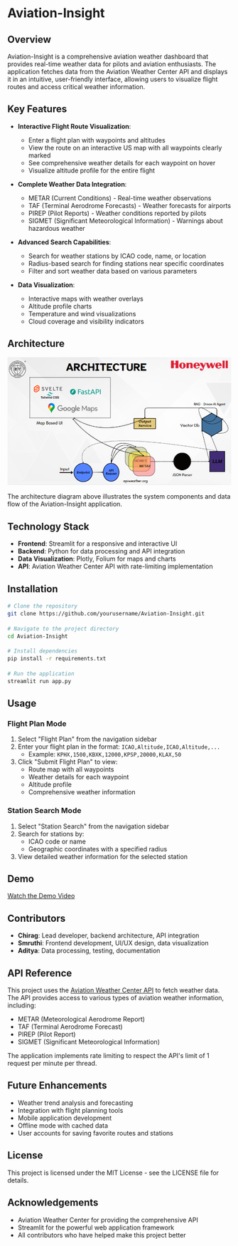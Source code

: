 # Aviation-Insight

## Overview
Aviation-Insight is a comprehensive aviation weather dashboard that provides real-time weather data for pilots and aviation enthusiasts. The application fetches data from the Aviation Weather Center API and displays it in an intuitive, user-friendly interface, allowing users to visualize flight routes and access critical weather information.

## Key Features

- **Interactive Flight Route Visualization**:
  - Enter a flight plan with waypoints and altitudes
  - View the route on an interactive US map with all waypoints clearly marked
  - See comprehensive weather details for each waypoint on hover
  - Visualize altitude profile for the entire flight

- **Complete Weather Data Integration**:
  - METAR (Current Conditions) - Real-time weather observations
  - TAF (Terminal Aerodrome Forecasts) - Weather forecasts for airports
  - PIREP (Pilot Reports) - Weather conditions reported by pilots
  - SIGMET (Significant Meteorological Information) - Warnings about hazardous weather

- **Advanced Search Capabilities**:
  - Search for weather stations by ICAO code, name, or location
  - Radius-based search for finding stations near specific coordinates
  - Filter and sort weather data based on various parameters

- **Data Visualization**:
  - Interactive maps with weather overlays
  - Altitude profile charts
  - Temperature and wind visualizations
  - Cloud coverage and visibility indicators

## Architecture

![Aviation-Insight Architecture](./images/architecture.png)

The architecture diagram above illustrates the system components and data flow of the Aviation-Insight application.

## Technology Stack

- **Frontend**: Streamlit for a responsive and interactive UI
- **Backend**: Python for data processing and API integration
- **Data Visualization**: Plotly, Folium for maps and charts
- **API**: Aviation Weather Center API with rate-limiting implementation

## Installation

```bash
# Clone the repository
git clone https://github.com/yourusername/Aviation-Insight.git

# Navigate to the project directory
cd Aviation-Insight

# Install dependencies
pip install -r requirements.txt

# Run the application
streamlit run app.py
```

## Usage

### Flight Plan Mode
1. Select "Flight Plan" from the navigation sidebar
2. Enter your flight plan in the format: `ICAO,Altitude,ICAO,Altitude,...`
   - Example: `KPHX,1500,KBXK,12000,KPSP,20000,KLAX,50`
3. Click "Submit Flight Plan" to view:
   - Route map with all waypoints
   - Weather details for each waypoint
   - Altitude profile
   - Comprehensive weather information

### Station Search Mode
1. Select "Station Search" from the navigation sidebar
2. Search for stations by:
   - ICAO code or name
   - Geographic coordinates with a specified radius
3. View detailed weather information for the selected station

## Demo

[Watch the Demo Video](https://placeholder-for-demo-video.com)

## Contributors

- **Chirag**: Lead developer, backend architecture, API integration
- **Smruthi**: Frontend development, UI/UX design, data visualization
- **Aditya**: Data processing, testing, documentation

## API Reference

This project uses the [Aviation Weather Center API](https://aviationweather.gov/data/api/) to fetch weather data. The API provides access to various types of aviation weather information, including:

- METAR (Meteorological Aerodrome Report)
- TAF (Terminal Aerodrome Forecast)
- PIREP (Pilot Report)
- SIGMET (Significant Meteorological Information)

The application implements rate limiting to respect the API's limit of 1 request per minute per thread.

## Future Enhancements

- Weather trend analysis and forecasting
- Integration with flight planning tools
- Mobile application development
- Offline mode with cached data
- User accounts for saving favorite routes and stations

## License

This project is licensed under the MIT License - see the LICENSE file for details.

## Acknowledgements

- Aviation Weather Center for providing the comprehensive API
- Streamlit for the powerful web application framework
- All contributors who have helped make this project better
